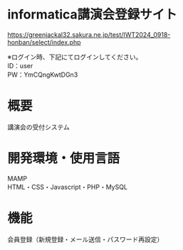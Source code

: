 # informatica講演会登録サイト  
https://greenjackal32.sakura.ne.jp/test/IWT2024_0918-honban/select/index.php

※ログイン時、下記にてログインしてください。  
ID：user  
PW：YmCQngKwtDGn3

# 概要  

講演会の受付システム

# 開発環境・使用言語  

MAMP  
HTML・CSS・Javascript・PHP・MySQL

# 機能  

会員登録（新規登録・メール送信・パスワード再設定）
